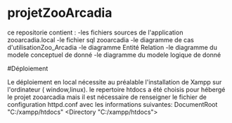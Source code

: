 # projetZooArcadia

ce repositorie contient :
-les fichiers sources de l'application zooarcadia.local
-le fichier sql zooarcadia
-le diagramme de cas d'utilisationZoo_Arcadia
-le diagramme Entité Relation
-le diagramme du modele conceptuel de donné
-le diagramme du modele logique de donné

#Déploiement

Le déploiement en local nécessite au préalable l'installation de Xampp
sur l'ordinateur ( window,linux).
le repertoire htdocs a été choisis pour hébergé le projet zooarcadia
mais il est nécessaire de renseigner le fichier de configuration httpd.conf
avec les informations suivantes:
DocumentRoot "C:/xampp/htdocs"
<Directory "C:/xampp/htdocs">





